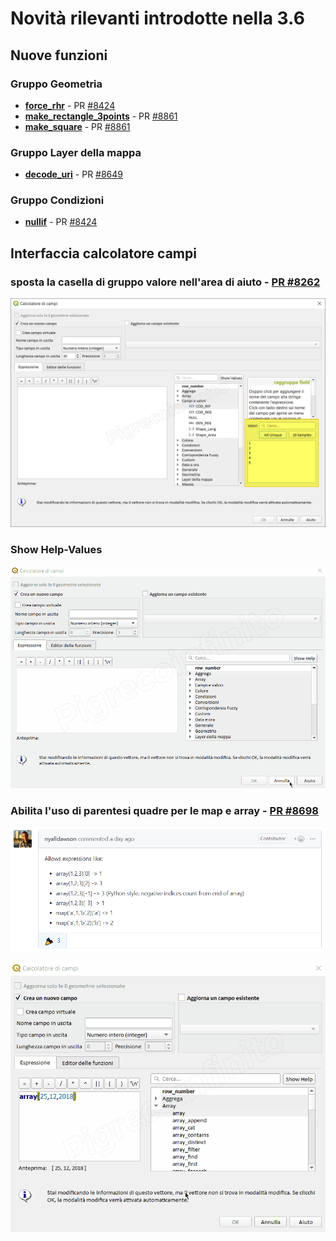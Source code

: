 # Novità rilevanti introdotte nella 3.6

## Nuove funzioni

### Gruppo Geometria
* [**force_rhr**](./gr_funzioni/geometria/funzioni/force_rhr.md) - PR [#8424](https://github.com/qgis/QGIS/pull/8424)
* [**make_rectangle_3points**](./gr_funzioni/geometria/funzioni/make_rectangle_3points.md) - PR [#8861](https://github.com/qgis/QGIS/pull/8649)
* [**make_square**](./gr_funzioni/geometria/funzioni/make_square.md) - PR [#8861](https://github.com/qgis/QGIS/pull/8649)

### Gruppo Layer della mappa
* [**decode_uri**](./gr_funzioni/layer_della_mappa/decode_uri.md) - PR [#8649](https://github.com/qgis/QGIS/pull/8649)

### Gruppo Condizioni

* [**nullif**](./gr_funzioni/condizioni/funzioni/nullif.md) - PR [#8424](https://github.com/qgis/QGIS/pull/8809)


## Interfaccia calcolatore campi

### sposta la casella di gruppo valore nell'area di aiuto - [PR #8262](https://github.com/qgis/QGIS/pull/8262)

![screen](/img/novita_36/img1.png)     

### Show Help-Values

![screen](/img/novita_36/img2.gif)

### Abilita l'uso di parentesi quadre per le map e array - [PR #8698](https://github.com/qgis/QGIS/pull/8698)

![screen](/img/novita_36/img2.png)

![screen](/img/novita_36/img3.gif)

